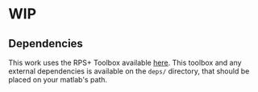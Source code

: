 # WIP


## Dependencies

This work uses the RPS+ Toolbox available [here](http://povinelli.eece.mu.edu/itr-speech/download/index.html). This toolbox and any external dependencies is available on the `deps/` directory, that should be placed on your matlab's path.
